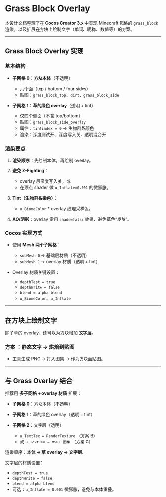 # Grass Block Overlay

本设计文档整理了在 **Cocos Creator 3.x** 中实现 Minecraft 风格的 `grass_block` 渲染，以及扩展在方块上绘制文字（单词、昵称、数值等）的方案。

---

## Grass Block Overlay 实现

### 基本结构

* **子网格 0：方块本体**（不透明）

  * 六个面（top / bottom / four sides）
  * 贴图：`grass_block_top`、`dirt`、`grass_block_side`
* **子网格 1：草的绿色 overlay**（透明 + tint）

  * 仅四个侧面（不含 top/bottom）
  * 贴图：`grass_block_side_overlay`
  * 属性：`tintindex = 0` → 生物群系颜色
  * 渲染：深度测试开、深度写入关、透明混合开

### 渲染要点

1. **渲染顺序**：先绘制本体，再绘制 overlay。
2. **避免 Z-Fighting**：

   * overlay 层深度写入关，或
   * 在顶点 shader 做 `u_Inflate=0.001` 的微膨胀。
3. **Tint（生物群系染色）**：

   * `u_BiomeColor` \* overlay 纹理采样色。
4. **AO/阴影**：overlay 常用 `shade=false` 效果，避免草色“发脏”。

### Cocos 实现方式

* 使用 **Mesh 两个子网格**：

  * `subMesh 0` → 基础层材质（不透明）
  * `subMesh 1` → overlay 材质（透明 + tint）
* Overlay 材质关键设置：

  * `depthTest = true`
  * `depthWrite = false`
  * `blend = alpha blend`
  * `u_BiomeColor`、`u_Inflate`


---

## 在方块上绘制文字

除了草的 overlay，还可以为方块增加 **文字层**。
### 方案 ：静态文字 → 烘焙到贴图

* 工具生成 PNG → 打入图集 → 作为方块面贴图。


---

## 与 Grass Overlay 结合

推荐用 **多子网格 + overlay 材质** 扩展：

* **子网格 0**：方块本体（不透明）
* **子网格 1**：草的绿色 overlay（透明 + tint）
* **子网格 2**：文字层（透明）

  * `u_TextTex = RenderTexture` （方案 B）
  * 或 `u_TextTex = MSDF 图集` （方案 C）

渲染顺序：**本体 → 草 overlay → 文字层**。

文字层的材质设置：

* `depthTest = true`
* `depthWrite = false`
* `blend = alpha blend`
* 可选：`u_Inflate = 0.001` 微膨胀，避免与本体重叠。
